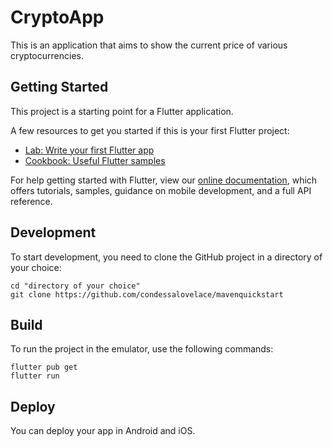 # CryptoApp

This is an application that aims to show the current price of various cryptocurrencies.

## Getting Started

This project is a starting point for a Flutter application.

A few resources to get you started if this is your first Flutter project:

- [Lab: Write your first Flutter app](https://flutter.dev/docs/get-started/codelab)
- [Cookbook: Useful Flutter samples](https://flutter.dev/docs/cookbook)

For help getting started with Flutter, view our
[online documentation](https://flutter.dev/docs), which offers tutorials,
samples, guidance on mobile development, and a full API reference.

## Development

To start development, you need to clone the GitHub project in a directory of your choice:

```shell
cd "directory of your choice"
git clone https://github.com/condessalovelace/mavenquickstart
```

## Build

To run the project in the emulator, use the following commands:

```shell
flutter pub get
flutter run
```

## Deploy

You can deploy your app in Android and iOS.
